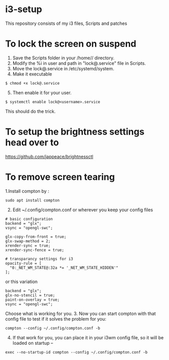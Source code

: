 # i3-setup
This repository consists of my i3 files, Scripts and patches 

# To lock the screen on suspend
  1. Save the Scripts folder in your /home/<username>/ directory.
  2. Modify the %i in user and path in "lock@.service" file in Scripts. 
  3. Move the lock@.service in /etc/systemd/system.
  4. Make it executable
  
  ```
  $ chmod +x lock@.service
  ```
  5. Then enable it for your user.
  
  ```
  $ systemctl enable lock@<username>.service
  ```
   This should do the trick.
   
# To setup the brightness settings head over to 
  https://github.com/jappeace/brightnessctl
# To remove screen tearing 
  1.Install compton by :
  
  ```
  sudo apt install compton
  ```
  2. Edit ~/.config/compton.conf or wherever you keep your config files
  
  ```
  # basic configuration
backend = "glx";
vsync = "opengl-swc";

glx-copy-from-front = true;
glx-swap-method = 2;
xrender-sync = true;
xrender-sync-fence = true;

# transparancy settings for i3
opacity-rule = [
    "0:_NET_WM_STATE@:32a *= '_NET_WM_STATE_HIDDEN'"
];
```
or this variation
```
backend = "glx";
glx-no-stencil = true;
paint-on-overlay = true;
vsync = "opengl-swc";
```
Choose what is working for you.
3. Now you can start compton with that config file to test if it solves the problem for you:
```
compton --config ~/.config/compton.conf -b
```
4. If that work for you, you can place it in your i3wm config file, so it will be loaded on startup –
```
exec --no-startup-id compton --config ~/.config/compton.conf -b
```
   

  
  
  

  
  

